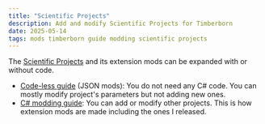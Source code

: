 ```yaml
---
title: "Scientific Projects"
description: Add and modify Scientific Projects for Timberborn
date: 2025-05-14
tags: mods timberborn guide modding scientific projects
---
```


The [Scientific Projects](https://steamcommunity.com/sharedfiles/filedetails/?id=3442389397) and its extension mods can be expanded with or without code.

- [Code-less guide](./codeless) (JSON mods): You do not need any C# code. You can mostly modify project's parameters but not adding new ones.
- [C# modding guide](./coding.MD): You can add or modify other projects. This is how extension mods are made including the ones I released.